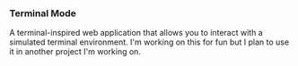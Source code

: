 ### Terminal Mode

A terminal-inspired web application that allows you to interact with a simulated terminal environment. I'm working on this for fun but I plan to use it in another project I'm working on.
